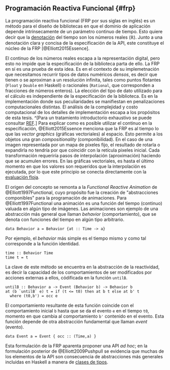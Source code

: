 ## Programación Reactiva Funcional {#frp}

La programación reactiva funcional (FRP por sus siglas en inglés) es un método
para el diseño de bibliotecas en que el dominio de aplicación depende intrínsecamente de un parámetro continuo de tiempo.
Esto quiere decir que la [denotación](#semántica-denotacional) del tiempo son los números reales ($\mathbb{R}$).
Junto a una denotación clara y concisa de la especificación de la API, este constituye el núcleo de la FRP [@Elliott2015Essence].

El continuo de los números reales escapa a la representación digital, pero esto no impide que la especificación de la biblioteca parta de ello.
La FRP en sí es una prueba de esta idea.
Es en el contexto de su implemetnación que necesitamos recurrir tipos de datos numéricos _densos_,
es decir que tienen o se aproximan a un resolución infinita,
tales como puntos flotantes (`Float` y `Double` en Haskell) o racionales (`Rational`, que corresponden a fracciones de números enteros).
La elección del tipo de dato utilizado para el cálculo es independiente de la especificación de la biblioteca.
Es en la implementación donde sus peculiaridades se manifiestan en penalizaciones computacionales distintas.
El análisis de la complejidad y costo computacional de los detalles de implementación escapa a los propósitos de esta tesis.
^[Para un tratamiento introductorio exhaustivo se puede consultar [REF](#ref).]
Para explicar como es posible utilizar el continuo en la especificación,
@Elliott2015Essence menciona que la FRP es al tiempo lo que las _vector graphics_ (gráficas vectoriales) al espacio.
Esto permite a los objetos una gran _compositionality_ (componibilidad).
En el caso de una imagen representada por un mapa de pixeles fijo, el resultado de rotarla o expandirla no tendría por que coincidir con la retícula pixeles inicial.
Cada transformación requeriría pasos de interpolación (aproximación) haciendo que se acumulen errores.
En las gráficas vectoriales, es hasta el último momento en que los valores son requeridos que la interpolación es ejecutada,
por lo que este principio se conecta directamente con la [evaluación floja](#lazy).

El origen del concepto se remonta a la _Functional Reactive Animation_ de @Elliott1997Functional,
cuyo propósito fue la creación de "abstracciones componibles" para la programación de animaciones.
Para @Elliott1997Functional una animación es una función del tiempo (continuo) valuada en algún tipo de imágenes.
Las animaciones son ejemplo de una abstracción más general que llaman _behavior_ (comportamiento), que se denota con funciones del tiempo en algún tipo arbitrario.

    data Behavior a = Behavior {at :: Time -> a}

Por ejemplo, el _behavior_ más simple es el tiempo mismo y como tal corresponde a la función identidad.

    time :: Behavior Time
    time t = t

La clave de este método se encuentra en la abstracción de la reactividad,
es decir la capacidad de los comportamientos de ser modificados por acciones externas a ellos,
códificada en la función `untilB`.

    untilB :: Behavior a -> Event (Behavior b) -> Behavior b
    at (b `untilB` e) t = if (t <= t0) then at b t else at b' t
      where (t0,b') = occ e

El comportamiento resultante de esta función coincide con el comportamiento inicial `b` hasta que se da el evento `e` en el tiempo `t0`, momento en que cambia al comportamiento `b'` contenido en el evento.
Esta función depende de otra abstracción fundamental que llaman _event_ (evento).

    data Event a = Event { occ :: (Time,a) }

Esta formulación de la FRP aparenta proponer una API _ad hoc_; en la formulación posterior de @Elliott2009Pushpull se evidencia que muchas de los elementos de la API son consecuencia de abstracciones más generales incluidas en Haskell a manera de [clases de tipos](#type-classes).
